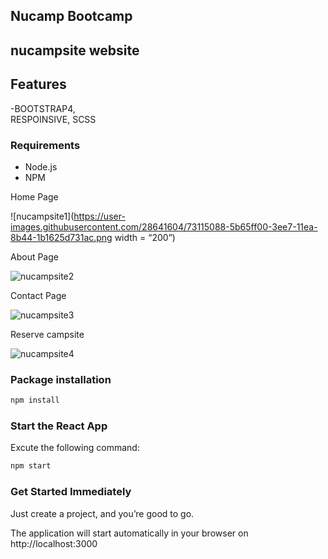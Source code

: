 ## Nucamp Bootcamp

## nucampsite website 

## Features
-BOOTSTRAP4,  
RESPOINSIVE,
  SCSS
  
### Requirements

- Node.js
- NPM

Home Page

![nucampsite1](https://user-images.githubusercontent.com/28641604/73115088-5b65ff00-3ee7-11ea-8b44-1b1625d731ac.png width = “200”)



About Page



![nucampsite2](https://user-images.githubusercontent.com/28641604/73115105-96683280-3ee7-11ea-90be-429063fc1f0a.png)




Contact Page




![nucampsite3](https://user-images.githubusercontent.com/28641604/73115113-a718a880-3ee7-11ea-9525-e6e359176657.png)




Reserve campsite




![nucampsite4](https://user-images.githubusercontent.com/28641604/73115121-b4ce2e00-3ee7-11ea-82cd-565899803e6a.png)













### Package installation

```bash
npm install
```

### Start the React App

Excute the following command:

```bash
npm start
```

### Get Started Immediately
Just create a project, and you’re good to go.

The application will start automatically in your browser on http://localhost:3000
